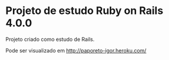 # Projeto de estudo Ruby on Rails 4.0.0

Projeto criado como estudo de Rails.

Pode ser visualizado em <http://paporeto-igor.heroku.com/>